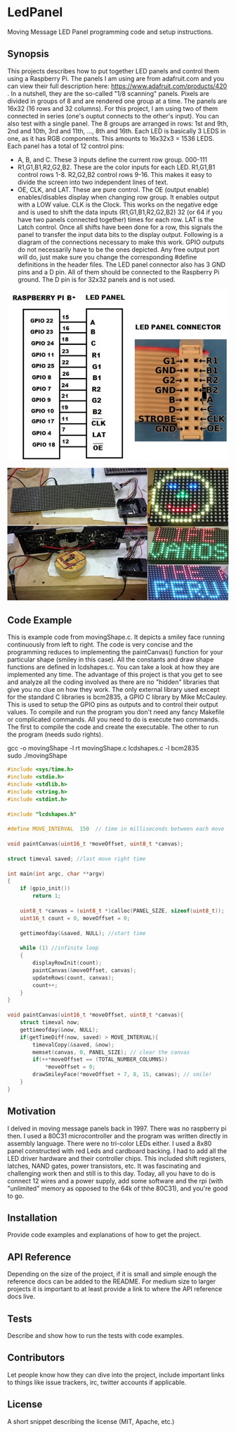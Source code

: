 # LedPanel
Moving Message LED Panel programming code and setup instructions.
## Synopsis
This projects describes how to put together LED panels and control them using a Raspberry Pi. The panels I am using are from adafruit.com and you can view their full description here: https://www.adafruit.com/products/420 .
In a nutshell, they are the so-called "1/8 scanning" panels. Pixels are divided in groups of 8 and are rendered one group at a time. The panels are 16x32 (16 rows and 32 columns). For this project, I am using two of them connected in series (one's ouptut connects to the other's input). You can also test with a single panel. The 8 groups are arranged in rows: 1st and 9th, 2nd and 10th, 3rd and 11th, ..., 8th and 16th.
Each LED is basically 3 LEDS in one, as it has RGB components. This amounts to 16x32x3 = 1536 LEDS.
Each panel has a total of 12 control pins:
* A, B, and C. These 3 inputs define the current row group. 000-111 
* R1,G1,B1,R2,G2,B2. These are the color inputs for each LED. R1,G1,B1 control rows 1-8. R2,G2,B2 control rows 9-16. This makes it easy to divide the screen into two independent lines of text.
* OE, CLK, and LAT. These are pure control. The OE (output enable) enables/disables display when changing row group. It enables output with a LOW value. CLK is the Clock. This works on the negative edge and is used to shift the data inputs (R1,G1,B1,R2,G2,B2) 32 (or 64 if you have two panels connected together) times for each row.
LAT is the Latch control. Once all shifts have been done for a row, this signals the panel to transfer the input data bits to the display output. Following is a diagram of the connections necessary to make this work. GPIO outputs do not necessarily have to be the ones depicted. Any free output port will do, just make sure you change the corresponding #define definitions in the header files. The LED panel connector also has 3 GND pins and a D pin. All of them should be connected to the Raspberry Pi ground. The D pin is for 32x32 panels and is not used.  

![Alt text](images/connections.jpg?raw=true "Connections")

![Alt text](images/connections2.jpg?raw=true "Connections2")

## Code Example

This is example code from movingShape.c. It depicts a smiley face running continuously from left to right. The code is very concise and the programming reduces to implementing the paintCanvas() function for your particular shape (smiley in this case). All the constants and draw shape functions are defined in lcdshapes.c. You can take a look at how they are implemented any time. The advantage of this project is that you get to see and analyze all the coding involved as there are no "hidden" libraries that give you no clue on how they work. The only external library used except for the standard C libraries is bcm2835, a GPIO C library by Mike McCauley. This is used to setup the GPIO pins as outputs and to control their output values. 
To compile and run the program you don't need any fancy Makefile or complicated commands. All you need to do is execute two commands. The first to compile the code and create the executable. The other to run the program (needs sudo rights).

gcc -o movingShape -l rt movingShape.c lcdshapes.c -l bcm2835 <br>
sudo ./movingShape

```c
#include <sys/time.h>
#include <stdio.h>
#include <stdlib.h>
#include <string.h>
#include <stdint.h>

#include "lcdshapes.h"

#define MOVE_INTERVAL  150  // time in milliseconds between each move

void paintCanvas(uint16_t *moveOffset, uint8_t *canvas);

struct timeval saved; //last move right time

int main(int argc, char **argv)
{
	if (gpio_init())
		return 1;

	uint8_t *canvas = (uint8_t *)calloc(PANEL_SIZE, sizeof(uint8_t));
	uint16_t count = 0, moveOffset = 0;

	gettimeofday(&saved, NULL); //start time

	while (1) //infinite loop
	{
		displayRowInit(count);
		paintCanvas(&moveOffset, canvas);
		updateRows(count, canvas);
		count++;
	}
}

void paintCanvas(uint16_t *moveOffset, uint8_t *canvas){
	struct timeval now;
	gettimeofday(&now, NULL);
	if(getTimeDiff(now, saved) > MOVE_INTERVAL){
		timevalCopy(&saved, &now);
		memset(canvas, 0, PANEL_SIZE); // clear the canvas
		if(++*moveOffset == (TOTAL_NUMBER_COLUMNS))
			*moveOffset = 0;
		drawSmileyFace(*moveOffset + 7, 8, 15, canvas); // smile!
	}
}
```
## Motivation

I delved in moving message panels back in 1997. There was no raspberry pi then. I used a 80C31 microcontroller and the program was written directly in assembly language. There were no tri-color LEDs either. I used a 8x80 panel constructed with red Leds and cardboard backing. I had to add all the LED driver hardware and their controller chips. This included shift registers, latches, NAND gates, power transistors, etc. It was fascinating and challenging work then and still is to this day. Today, all you have to do is connect 12 wires and a power supply, add some software and the rpi (with "unlimited" memory as opposed to the 64k of thhe 80C31), and you're good to go.

## Installation

Provide code examples and explanations of how to get the project.

## API Reference

Depending on the size of the project, if it is small and simple enough the reference docs can be added to the README. For medium size to larger projects it is important to at least provide a link to where the API reference docs live.

## Tests

Describe and show how to run the tests with code examples.

## Contributors

Let people know how they can dive into the project, include important links to things like issue trackers, irc, twitter accounts if applicable.

## License

A short snippet describing the license (MIT, Apache, etc.)
